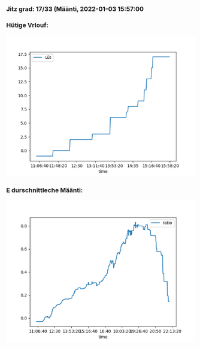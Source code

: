### Jitz grad: 17/33 (Määnti, 2022-01-03 15:57:00

### Hütige Vrlouf:
![Graph](Today.png)

### E durschnittleche Määnti:
![Graph](Määnti.png)